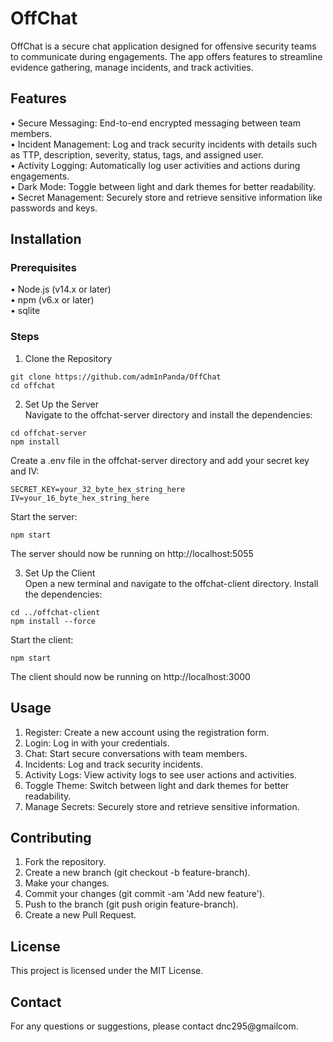 # OffChat  
  
OffChat is a secure chat application designed for offensive security teams to communicate during engagements. The app offers features to streamline evidence gathering, manage incidents, and track activities.  
  
## Features  
  
• Secure Messaging: End-to-end encrypted messaging between team members.  
• Incident Management: Log and track security incidents with details such as TTP, description, severity, status, tags, and assigned user.  
• Activity Logging: Automatically log user activities and actions during engagements.  
• Dark Mode: Toggle between light and dark themes for better readability.  
• Secret Management: Securely store and retrieve sensitive information like passwords and keys.  
  
## Installation  
  
### Prerequisites  
  
• Node.js (v14.x or later)  
• npm (v6.x or later)  
• sqlite  
  
### Steps  
1. Clone the Repository  
```
git clone https://github.com/adm1nPanda/OffChat
cd offchat
```  
  
2. Set Up the Server  
Navigate to the offchat-server directory and install the dependencies:  
```
cd offchat-server
npm install
```  
Create a .env file in the offchat-server directory and add your secret key and IV:  
```
SECRET_KEY=your_32_byte_hex_string_here
IV=your_16_byte_hex_string_here
```  
Start the server:  
```
npm start
```  
The server should now be running on http://localhost:5055  
  
3. Set Up the Client  
Open a new terminal and navigate to the offchat-client directory. Install the dependencies:  
```
cd ../offchat-client  
npm install --force
```  
Start the client:  
```
npm start
```  
The client should now be running on http://localhost:3000  
  
## Usage  
  
1.	Register: Create a new account using the registration form.  
2.	Login: Log in with your credentials.  
3.	Chat: Start secure conversations with team members.  
4.	Incidents: Log and track security incidents.  
5.	Activity Logs: View activity logs to see user actions and activities.  
6.	Toggle Theme: Switch between light and dark themes for better readability.  
7.	Manage Secrets: Securely store and retrieve sensitive information.  

## Contributing  
  
1.	Fork the repository.  
2.	Create a new branch (git checkout -b feature-branch).  
3.	Make your changes.  
4.	Commit your changes (git commit -am 'Add new feature').  
5.	Push to the branch (git push origin feature-branch).  
6.	Create a new Pull Request.  
  
## License  
  
This project is licensed under the MIT License.  
  
## Contact  
  
For any questions or suggestions, please contact dnc295@gmailcom.  